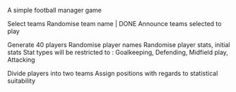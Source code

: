 A simple football manager game

Select teams
	Randomise team name | DONE
	Announce teams selected to play

Generate 40 players
	Randomise player names
	Randomise player stats, initial stats
	Stat types will be restricted to : Goalkeeping, Defending, Midfield play, Attacking

Divide players into two teams
	Assign positions with regards to statistical suitability